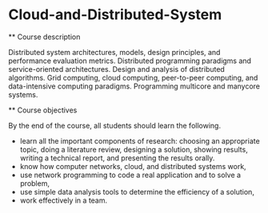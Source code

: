 # Cloud-and-Distributed-System


** Course description

Distributed system architectures, models, design principles, and performance evaluation metrics.
Distributed programming paradigms and service-oriented architectures. Design and analysis of
distributed algorithms. Grid computing, cloud computing, peer-to-peer computing, and data-intensive
computing paradigms. Programming multicore and manycore systems.

** Course objectives

By the end of the course, all students should learn the following.
- learn all the important components of research: choosing an appropriate topic, doing a literature
review, designing a solution, showing results, writing a technical report, and presenting the
results orally.
- know how computer networks, cloud, and distributed systems work,
- use network programming to code a real application and to solve a problem,
- use simple data analysis tools to determine the efficiency of a solution,
- work effectively in a team.